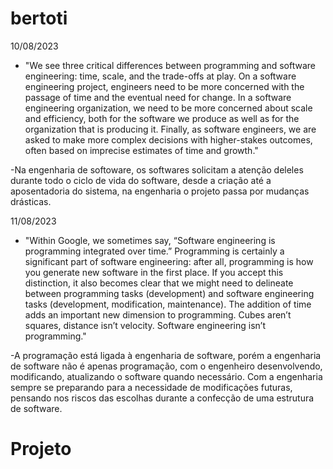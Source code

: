 # bertoti


10/08/2023 
- "We see three critical differences between programming and software engineering: time, scale, and the trade-offs at play. On a software engineering project, engineers need to be more concerned 
with the passage of time and the eventual need for change. In a software engineering organization, we need to be more concerned about scale and efficiency, both for the software we produce as well as for the organization
that is producing it. Finally, as software engineers, we are asked to make more complex decisions with higher-stakes outcomes, often based on imprecise estimates of time and growth."

-Na engenharia de softoware, os softwares solicitam a atenção deleles durante todo o ciclo de vida do software, desde a criação até a aposentadoria do sistema, na engenharia o projeto passa por mudanças drásticas.



11/08/2023
- "Within Google, we sometimes say, “Software engineering is programming integrated over time.” Programming is certainly a significant part of software engineering: after all, programming is how you generate 
new software in the first place. If you accept this distinction, it also becomes clear that we might need to delineate between programming tasks (development) and software engineering tasks (development, modification, maintenance). 
The addition of time adds an important new dimension to programming. Cubes aren’t squares, distance isn’t velocity. Software engineering isn’t programming."

-A programação está ligada à engenharia de software, porém a engenharia de software não é apenas programação, com o engenheiro desenvolvendo, modificando, atualizando o software quando necessário. Com a engenharia sempre se preparando
para a necessidade de modificações futuras, pensando nos riscos das escolhas durante a confecção de uma estrutura de software.

# Projeto
